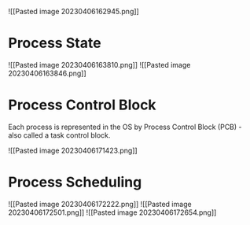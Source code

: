 ![[Pasted image 20230406162945.png]]
# Process State
![[Pasted image 20230406163810.png]]
![[Pasted image 20230406163846.png]]
# Process Control Block
Each process is represented in the OS by Process Control Block (PCB) - also called a task control block.

![[Pasted image 20230406171423.png]]
# Process Scheduling
![[Pasted image 20230406172222.png]]
![[Pasted image 20230406172501.png]]
![[Pasted image 20230406172654.png]]
